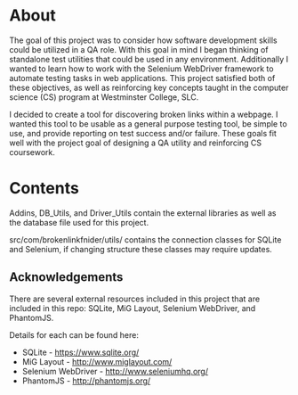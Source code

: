 # About

The goal of this project was to consider how software development skills could be utilized in a QA role. With this goal in mind I began thinking of standalone test utilities that could be used in any environment. Additionally I wanted to learn how to work with the Selenium WebDriver framework to automate testing tasks in web applications. This project satisfied both of these objectives, as well as reinforcing key concepts taught in the computer science (CS) program at Westminster College, SLC. 

I decided to create a tool for discovering broken links within a webpage. I wanted this tool to be usable as a general purpose testing tool, be simple to use, and provide reporting on test success and/or failure. These goals fit well with the project goal of designing a QA utility and reinforcing CS coursework.



# Contents

Addins, DB_Utils, and Driver_Utils contain the external libraries as well as the database file used for this project.

src/com/brokenlinkfnider/utils/ contains the connection classes for SQLite and Selenium, if changing structure these classes may require updates.



## Acknowledgements

There are several external resources included in this project that are included in this repo: SQLite, MiG Layout, Selenium WebDriver, and PhantomJS. 

Details for each can be found here:

- SQLite - https://www.sqlite.org/
- MiG Layout - http://www.miglayout.com/
- Selenium WebDriver - http://www.seleniumhq.org/
- PhantomJS - http://phantomjs.org/
